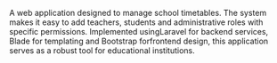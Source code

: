 A web application designed to manage school timetables.
The system makes it easy to add teachers, students and administrative roles with specific permissions. Implemented usingLaravel for backend services, Blade for templating and Bootstrap forfrontend design, this application serves as a robust tool for educational institutions.
